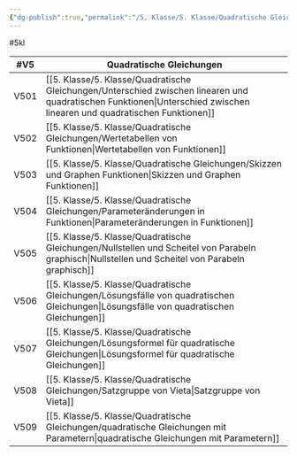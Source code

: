 ```yaml
---
{"dg-publish":true,"permalink":"/5. Klasse/5. Klasse/Quadratische Gleichungen/5. Klasse Quadratische Gleichungen/"}
---
```


#5kl

|#V5|Quadratische Gleichungen   |
|---|---|
|V501|[[5. Klasse/5. Klasse/Quadratische Gleichungen/Unterschied zwischen linearen und quadratischen Funktionen\|Unterschied zwischen linearen und quadratischen Funktionen]]|
|V502|[[5. Klasse/5. Klasse/Quadratische Gleichungen/Wertetabellen von Funktionen\|Wertetabellen von Funktionen]]|
|V503|[[5. Klasse/5. Klasse/Quadratische Gleichungen/Skizzen und Graphen Funktionen\|Skizzen und Graphen Funktionen]]|
|V504|[[5. Klasse/5. Klasse/Quadratische Gleichungen/Parameteränderungen in Funktionen\|Parameteränderungen in Funktionen]]|
|V505|[[5. Klasse/5. Klasse/Quadratische Gleichungen/Nullstellen und Scheitel von Parabeln graphisch\|Nullstellen und Scheitel von Parabeln graphisch]]
|V506|[[5. Klasse/5. Klasse/Quadratische Gleichungen/Lösungsfälle von quadratischen Gleichungen\|Lösungsfälle von quadratischen Gleichungen]]
|V507|[[5. Klasse/5. Klasse/Quadratische Gleichungen/Lösungsformel für quadratische Gleichungen\|Lösungsformel für quadratische Gleichungen]]
|V508|[[5. Klasse/5. Klasse/Quadratische Gleichungen/Satzgruppe von Vieta\|Satzgruppe von Vieta]]
|V509|[[5. Klasse/5. Klasse/Quadratische Gleichungen/quadratische Gleichungen mit Parametern\|quadratische Gleichungen mit Parametern]]|
